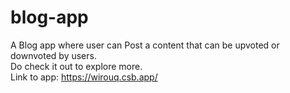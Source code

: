 # blog-app
A Blog app where user can Post a content that can be upvoted or downvoted by users. <br />
Do check it out to explore more. <br />
Link to app: https://wirouq.csb.app/
